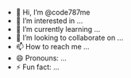 - 👋 Hi, I’m @code787me
- 👀 I’m interested in ...
- 🌱 I’m currently learning ...
- 💞️ I’m looking to collaborate on ...
- 📫 How to reach me ...
- 😄 Pronouns: ...
- ⚡ Fun fact: ...

<!---
code787me/code787me is a ✨ special ✨ repository because its `README.md` (this file) appears on your GitHub profile.
You can click the Preview link to take a look at your changes.
--->
